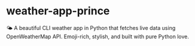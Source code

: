 # weather-app-prince
🌤️ A beautiful CLI weather app in Python that fetches live data using OpenWeatherMap API. Emoji-rich, stylish, and built with pure Python love.
